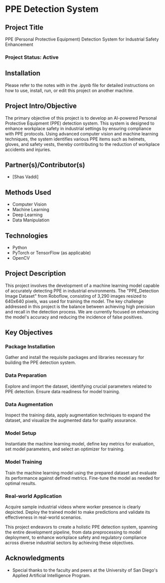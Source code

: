 # PPE Detection System

## Project Title
PPE (Personal Protective Equipment) Detection System for Industrial Safety Enhancement

### Project Status: Active

## Installation
Please refer to the notes with in the .ipynb file for detailed instructions on how to use, install, run, or edit this project on another machine.

## Project Intro/Objective
The primary objective of this project is to develop an AI-powered Personal Protective Equipment (PPE) detection system. This system is designed to enhance workplace safety in industrial settings by ensuring compliance with PPE protocols. Using advanced computer vision and machine learning techniques, the system identifies various PPE items such as helmets, gloves, and safety vests, thereby contributing to the reduction of workplace accidents and injuries.

## Partner(s)/Contributor(s)
- [Shas Vaddi]

## Methods Used
- Computer Vision
- Machine Learning
- Deep Learning
- Data Manipulation

## Technologies
- Python
- PyTorch or TensorFlow (as applicable)
- OpenCV

## Project Description
This project involves the development of a machine learning model capable of accurately detecting PPE in industrial environments. The "PPE_Detection Image Dataset" from Roboflow, consisting of 3,290 images resized to 640x640 pixels, was used for training the model. The key challenge addressed in this project is the balance between achieving high precision and recall in the detection process. We are currently focused on enhancing the model's accuracy and reducing the incidence of false positives.

## Key Objectives

### Package Installation
Gather and install the requisite packages and libraries necessary for building the PPE detection system.

### Data Preparation
Explore and import the dataset, identifying crucial parameters related to PPE detection. Ensure data readiness for model training.

### Data Augmentation
Inspect the training data, apply augmentation techniques to expand the dataset, and visualize the augmented data for quality assurance.

### Model Setup
Instantiate the machine learning model, define key metrics for evaluation, set model parameters, and select an optimizer for training.

### Model Training
Train the machine learning model using the prepared dataset and evaluate its performance against defined metrics. Fine-tune the model as needed for optimal results.

### Real-world Application
Acquire sample industrial videos where worker presence is clearly depicted. Deploy the trained model to make predictions and validate its effectiveness in real-world scenarios.

This project endeavors to create a holistic PPE detection system, spanning the entire development pipeline, from data preprocessing to model deployment, to enhance workplace safety and regulatory compliance across diverse industrial sectors by achieving these objectives.


## Acknowledgments
- Special thanks to the faculty and peers at the University of San Diego's Applied Artificial Intelligence Program.

